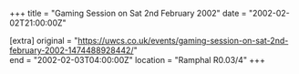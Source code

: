 +++
title = "Gaming Session on Sat 2nd February 2002"
date = "2002-02-02T21:00:00Z"

[extra]
original = "https://uwcs.co.uk/events/gaming-session-on-sat-2nd-february-2002-1474488928442/"    
end = "2002-02-03T04:00:00Z"
location = "Ramphal R0.03/4"
+++




